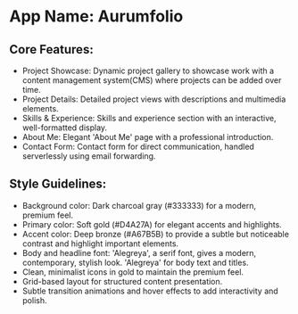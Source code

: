 # **App Name**: Aurumfolio

## Core Features:

- Project Showcase: Dynamic project gallery to showcase work with a content management system(CMS) where projects can be added over time.
- Project Details: Detailed project views with descriptions and multimedia elements.
- Skills & Experience: Skills and experience section with an interactive, well-formatted display.
- About Me: Elegant 'About Me' page with a professional introduction.
- Contact Form: Contact form for direct communication, handled serverlessly using email forwarding.

## Style Guidelines:

- Background color: Dark charcoal gray (#333333) for a modern, premium feel.
- Primary color: Soft gold (#D4A27A) for elegant accents and highlights.
- Accent color: Deep bronze (#A67B5B) to provide a subtle but noticeable contrast and highlight important elements.
- Body and headline font: 'Alegreya', a serif font, gives a modern, contemporary, stylish look. 'Alegreya' for body text and titles.
- Clean, minimalist icons in gold to maintain the premium feel.
- Grid-based layout for structured content presentation.
- Subtle transition animations and hover effects to add interactivity and polish.